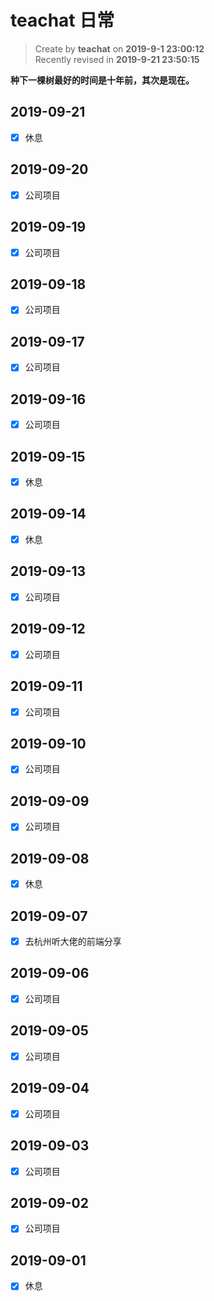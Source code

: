 # teachat 日常

> Create by **teachat** on **2019-9-1 23:00:12**  
> Recently revised in **2019-9-21 23:50:15**

**种下一棵树最好的时间是十年前，其次是现在。**

## 2019-09-21

- [x] 休息
  
## 2019-09-20

- [x] 公司项目

## 2019-09-19

- [x] 公司项目

## 2019-09-18

- [x] 公司项目

## 2019-09-17

- [x] 公司项目

## 2019-09-16

- [x] 公司项目

## 2019-09-15

- [x] 休息

## 2019-09-14

- [x] 休息

## 2019-09-13

- [x] 公司项目

## 2019-09-12

- [x] 公司项目

## 2019-09-11

- [x] 公司项目

## 2019-09-10

- [x] 公司项目

## 2019-09-09

- [x] 公司项目

## 2019-09-08

- [x] 休息

## 2019-09-07

- [x] 去杭州听大佬的前端分享

## 2019-09-06

- [x] 公司项目

## 2019-09-05

- [x] 公司项目

## 2019-09-04

- [x] 公司项目

## 2019-09-03

- [x] 公司项目

## 2019-09-02

- [x] 公司项目

## 2019-09-01

- [x] 休息
